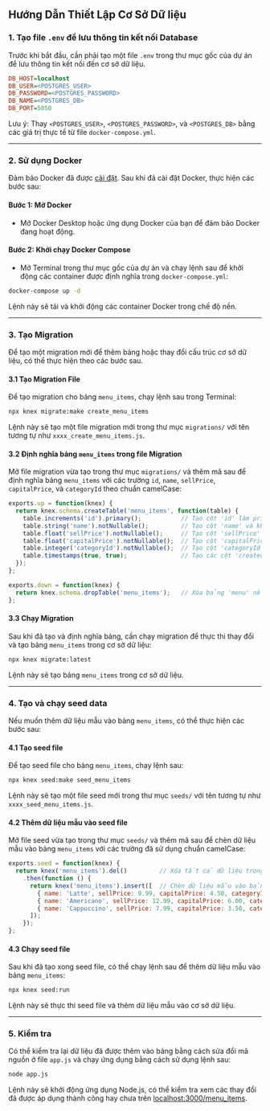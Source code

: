 ## Hướng Dẫn Thiết Lập Cơ Sở Dữ liệu

### 1. Tạo file `.env` để lưu thông tin kết nối Database

Trước khi bắt đầu, cần phải tạo một file `.env` trong thư mục gốc của dự án để lưu thông tin kết nối đến cơ sở dữ liệu.

```ini
DB_HOST=localhost
DB_USER=<POSTGRES_USER>
DB_PASSWORD=<POSTGRES_PASSWORD>
DB_NAME=<POSTGRES_DB>
DB_PORT=5050
```

Lưu ý: Thay `<POSTGRES_USER>`, `<POSTGRES_PASSWORD>`, và `<POSTGRES_DB>` bằng các giá trị thực tế từ file `docker-compose.yml`.

---

### 2. Sử dụng Docker

Đảm bảo Docker đã được [cài đặt](https://docs.docker.com/desktop/setup/install/windows-install/). Sau khi đã cài đặt Docker, thực hiện các bước sau:

#### Bước 1: Mở Docker
- Mở Docker Desktop hoặc ứng dụng Docker của bạn để đảm bảo Docker đang hoạt động.

#### Bước 2: Khởi chạy Docker Compose
- Mở Terminal trong thư mục gốc của dự án và chạy lệnh sau để khởi động các container được định nghĩa trong `docker-compose.yml`:

```bash
docker-compose up -d
```

Lệnh này sẽ tải và khởi động các container Docker trong chế độ nền.

---

### 3. Tạo Migration

Để tạo một migration mới để thêm bảng hoặc thay đổi cấu trúc cơ sở dữ liệu, có thể thực hiện theo các bước sau.

#### 3.1 Tạo Migration File

Để tạo migration cho bảng `menu_items`, chạy lệnh sau trong Terminal:

```bash
npx knex migrate:make create_menu_items
```

Lệnh này sẽ tạo một file migration mới trong thư mục `migrations/` với tên tương tự như `xxxx_create_menu_items.js`.

#### 3.2 Định nghĩa bảng `menu_items` trong file Migration

Mở file migration vừa tạo trong thư mục `migrations/` và thêm mã sau để định nghĩa bảng `menu_items` với các trường `id`, `name`, `sellPrice`, `capitalPrice`, và `categoryId` theo chuẩn camelCase:

```js
exports.up = function(knex) {
  return knex.schema.createTable('menu_items', function(table) {
    table.increments('id').primary();           // Tạo cột 'id' làm primary key
    table.string('name').notNullable();         // Tạo cột 'name' và không cho phép giá trị null
    table.float('sellPrice').notNullable();     // Tạo cột 'sellPrice' và không cho phép giá trị null
    table.float('capitalPrice').notNullable();  // Tạo cột 'capitalPrice' và không cho phép giá trị null
    table.integer('categoryId').notNullable();  // Tạo cột 'categoryId' và không cho phép giá trị null
    table.timestamps(true, true);               // Tạo các cột 'created_at' và 'updated_at'
  });
};

exports.down = function(knex) {
  return knex.schema.dropTable('menu_items');   // Xóa bảng 'menu' nếu rollback
};
```

#### 3.3 Chạy Migration

Sau khi đã tạo và định nghĩa bảng, cần chạy migration để thực thi thay đổi và tạo bảng `menu_items` trong cơ sở dữ liệu:

```bash
npx knex migrate:latest
```

Lệnh này sẽ tạo bảng `menu_items` trong cơ sở dữ liệu.

---

### 4. Tạo và chạy seed data

Nếu muốn thêm dữ liệu mẫu vào bảng `menu_items`, có thể thực hiện các bước sau:

#### 4.1 Tạo seed file

Để tạo seed file cho bảng `menu_items`, chạy lệnh sau:

```bash
npx knex seed:make seed_menu_items
```

Lệnh này sẽ tạo một file seed mới trong thư mục `seeds/` với tên tương tự như `xxxx_seed_menu_items.js`.

#### 4.2 Thêm dữ liệu mẫu vào seed file

Mở file seed vừa tạo trong thư mục `seeds/` và thêm mã sau để chèn dữ liệu mẫu vào bảng `menu_items` với các trường đã sử dụng chuẩn camelCase:

```js
exports.seed = function(knex) {
  return knex('menu_items').del()         // Xóa tất cả dữ liệu trong bảng 'menu_items' trước khi thêm mới
    .then(function () {
      return knex('menu_items').insert([  // Chèn dữ liệu mẫu vào bảng 'menu_items'
        { name: 'Latte', sellPrice: 9.99, capitalPrice: 4.50, categoryId: 1 },
        { name: 'Americano', sellPrice: 12.99, capitalPrice: 6.00, categoryId: 2 },
        { name: 'Cappuccino', sellPrice: 7.99, capitalPrice: 3.50, categoryId: 3 },
      ]);
    });
};
```

#### 4.3 Chạy seed file

Sau khi đã tạo xong seed file, có thể chạy lệnh sau để thêm dữ liệu mẫu vào bảng `menu_items`:

```bash
npx knex seed:run
```

Lệnh này sẽ thực thi seed file và thêm dữ liệu mẫu vào cơ sở dữ liệu.

---

### 5. Kiểm tra

Có thể kiểm tra lại dữ liệu đã được thêm vào bảng bằng cách sửa đổi mã nguồn ở file `app.js` và chạy ứng dụng bằng cách sử dụng lệnh sau:

```bash
node app.js
```

Lệnh này sẽ khởi động ứng dụng Node.js, có thể kiểm tra xem các thay đổi đã được áp dụng thành công hay chưa trên [localhost:3000/menu_items](localhost:3000/menu_items).
